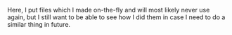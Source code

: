 Here, I put files which I made on-the-fly and will most likely never use again, but I still want to be able to see how I did them in case I need to do a similar thing in future.